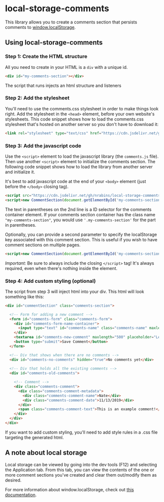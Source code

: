 # local-storage-comments
This library allows you to create a comments section that persists comments to [window.localStorage](https://developer.mozilla.org/en-US/docs/Web/API/Window/localStorage).

## Using local-storage-comments

### Step 1: Create the HTML structure
All you need to create in your HTML is a `div` with a unique id.

```html
<div id="my-comments-section"></div>
```

The script that runs injects an html structure and listeners 

### Step 2: Add the stylesheet
You'll need to use the comments.css stylesheet in order to make things look right. Add the stylesheet in the `<head>` element, before your own website's stylesheets. This code snippet shows how to load the comments.css stylesheet that's hosted on another server so you don't have to download it:

```html
<link rel="stylesheet" type="text/css" href="https://cdn.jsdelivr.net/gh/nrabins/local-storage-comments@master/comments/comments.css">
```

### Step 3: Add the javascript code
Use the `<script>` element to load the javascript library (the `comments.js` file). Then use another `<script>` element to initialize the comments section. The following code snippet shows how to load the library from another server and initialize it.

It's best to add javascript code at the end of your `<body>` element (just before the `</body>` closing tag).

```html
<script src="https://cdn.jsdelivr.net/gh/nrabins/local-storage-comments@master/comments/comments.js"></script>
<script>new CommentSection(document.getElementById('my-comments-section'));</script>
```

The text in parentheses on the 2nd line is a ID selector for the comments container element. If your comments section container has the class name `"my-comments-section"`, you would use `'.my-comments-section'` for the part in parentheses.

Optionally, you can provide a second parameter to specify the localStorage key associated with this comment section. This is useful if you wish to have comment sections on multiple pages.

```html
<script>new CommentSection(document.getElementById('my-comments-section', 'CONTACT_US_PAGE_COMMENTS'));</script>
```

*Important:* Be sure to always include the closing `</script>` tag! It's always required, even when there's nothing inside the element.

### Step 4: Add custom styling (optional)
The script from step 3 will inject html into your div. This html will look something like this:

```html
<div id="commentSection" class="comments-section">

  <!-- Form for adding a new comment -->
  <form id="comments-form" class="comments-form">
    <div id="comments-form-name-container">
      <input type="text" id="comments-name" class="comments-name" maxlength="32" placeholder="Your name">
    </div>
    <textarea id="comments-new-comment" maxlength="500" placeholder="Leave a comment!"></textarea>
    <button type="submit">Save Comment</button>
  </form>

  <!-- Div that shows when there are no comments -->
  <div id="comments-no-comments" hidden="true">No comments yet</div>
  
  <!-- Div that holds all the existing comments -->
  <div id="comments-old-comments">

    <!-- Comment -->
    <div class="comments-comment">
      <div class="comments-comment-metadata">
        <div class="comments-comment-name">Nate</div>
        <div class="comments-comment-date">11/13/2019</div>
      </div>
      <span class="comments-comment-text">This is an example comment!</span>
    </div>
  </div>
</div>
```

If you want to add custom styling, you'll need to add style rules in a .css file targeting the generated html.

## A note about local storage
Local storage can be viewed by going into the dev tools (F12) and selecting the Application tab. From this tab, you can view the contents of the one or more comment sections you've created and clear them out/modify them as desired.

For more information about window.localStorage, check out [this documentation](https://developer.mozilla.org/en-US/docs/Web/API/Window/localStorage).

